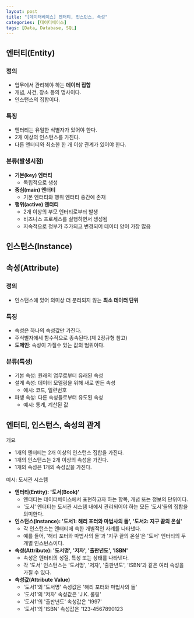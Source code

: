```yaml
---
layout: post
title: "[데이터베이스] 엔터티, 인스턴스, 속성"
categories: [데이터베이스]
tags: [Data, Database, SQL]
---
```


## **엔터티(Entity)**

### 정의

- 업무에서 관리해야 하는 **데이터 집합**
- 개념, 사건, 장소 등의 명사이다.
- 인스턴스의 집합이다.

### 특징

- 엔터티는 유일한 식별자가 있어야 한다.
- 2개 이상의 인스턴스를 가진다.
- 다른 엔터티와 최소한 한 개 이상 관계가 있어야 한다.

### 분류(발생시점)

- **기본(key) 엔터티**
  - 독립적으로 생성
- **중심(main) 엔터티**
  - 기본 엔터티와 행위 엔터티 중간에 존재
- **행위(active) 엔터티**
  - 2개 이상의 부모 엔터티로부터 발생
  - 비즈니스 프로세스를 실행하면서 생성됨
  - 지속적으로 정부가 추가되고 변경되어 데이터 양이 가장 많음

## **인스턴스(Instance)**

## **속성(Attribute)**

### 정의

- 인스턴스에 있어 의미상 더 분리되지 않는 **최소 데이터 단위**

### 특징

- 속성은 하나의 속성값만 가진다.
- 주식별자에세 함수적으로 종속된다.(제 2정규형 참고)
- **도메인**: 속성이 가질수 있는 값의 범위이다.

### 분류(특성)

- 기본 속성: 원래의 업무로부터 유래된 속성
- 설계 속성: 데이터 모델링을 위해 새로 만든 속성
  - 에시: 코드, 일련번호
- 파생 속성: 다른 속성들로부터 유도된 속성
  - 예시: 통계, 계산된 값

## 엔터티, 인스턴스, 속성의 관계

개요

- 1개의 엔터티는 2개 이상의 인스턴스 집합을 가진다.
- 1개의 인스턴스는 2개 이상의 속성을 가진다.
- 1개의 속성은 1개의 속성값을 가진다.

예시: 도서관 시스템

- **엔터티(Entity): '도서(Book)'**
  - 엔터티는 데이터베이스에서 표현하고자 하는 항목, 개념 또는 정보의 단위이다.
  - '도서' 엔터티는 도서관 시스템 내에서 관리되어야 하는 모든 '도서'들의 집합을 의미한다.
- **인스턴스(Instance): '도서1: 해리 포터와 마법사의 돌', '도서2: 지구 끝의 온실'**
  - 각 인스턴스는 엔터티에 속한 개별적인 사례를 나타낸다.
  - 예를 들어, '해리 포터와 마법사의 돌'과 '지구 끝의 온실'은 '도서' 엔터티의 두 개별 인스턴스이다.
- **속성(Attribute): '도서명', '저자', '출판년도', 'ISBN'**
  - 속성은 엔터티의 성질, 특성 또는 상태를 나타낸다.
  - 각 '도서' 인스턴스는 '도서명', '저자', '출판년도', 'ISBN'과 같은 여러 속성을 가질 수 있다.
- **속성값(Attribute Value)**
  - '도서1'의 '도서명' 속성값은 '해리 포터와 마법사의 돌'
  - '도서1'의 '저자' 속성값은 'J.K. 롤링'
  - '도서1'의 '출판년도' 속성값은 '1997'
  - '도서1'의 'ISBN' 속성값은 '123-4567890123
